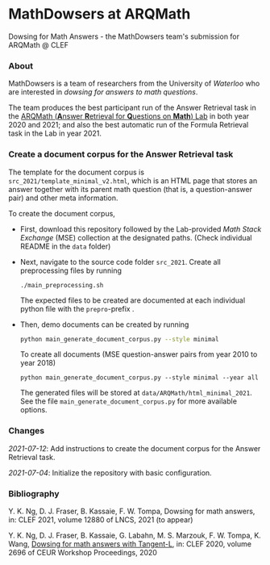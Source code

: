 # MathDowsers at ARQMath
Dowsing for Math Answers - the MathDowsers team's submission for ARQMath @ CLEF



### About

MathDowsers is a team of researchers from the University of  *Waterloo* who are interested in *dowsing for answers to math questions*. 

The team produces the best participant run of the Answer Retrieval task in the <a href="https://www.cs.rit.edu/~dprl/ARQMath/" target="_blank">ARQMath (**A**nswer **R**etrieval for **Q**uestions on **Math**) Lab</a> in both year 2020 and 2021; and also the best automatic run of the Formula Retrieval task in the Lab in year 2021.



### Create a document corpus for the Answer Retrieval task

The template for the document corpus is `src_2021/template_minimal_v2.html`, which is an HTML page that stores an answer together with its parent math question (that is, a question-answer pair) and other meta information. 

To create the document corpus, 


- First, download this repository followed by the Lab-provided *Math Stack Exchange* (MSE) collection at the designated paths. (Check individual README in the `data` folder)

  

- Next, navigate to the source code folder `src_2021`. Create all preprocessing files by running

  ```shell
  ./main_preprocessing.sh
  ```

  The expected files to be created are documented at each individual python file with the `prepro`-prefix .
  
- Then, demo documents can be created by running

  ```bash
  python main_generate_document_corpus.py --style minimal
  ```

  To create all documents (MSE question-answer pairs from year 2010 to year 2018)

  ```shell
  python main_generate_document_corpus.py --style minimal --year all
  ```

  The generated files will be stored at `data/ARQMath/html_minimal_2021`. See the file `main_generate_document_corpus.py` for more available options.



### Changes

*2021-07-12*: Add instructions to create the document corpus for the Answer Retrieval task.

*2021-07-04*: Initialize the repository with basic configuration.



### Bibliography

Y. K. Ng, D. J. Fraser, B. Kassaie, F. W. Tompa, Dowsing for math answers, in: CLEF 2021, volume 12880 of LNCS, 2021 (to appear)

Y. K. Ng,  D. J. Fraser,  B. Kassaie,  G. Labahn,  M. S. Marzouk,  F. W. Tompa,  K. Wang, <a href="http://ceur-ws.org/Vol-2696/paper_167.pdf" target="_blank">Dowsing for math answers with Tangent-L</a>, in: CLEF 2020, volume 2696 of CEUR Workshop Proceedings, 2020











